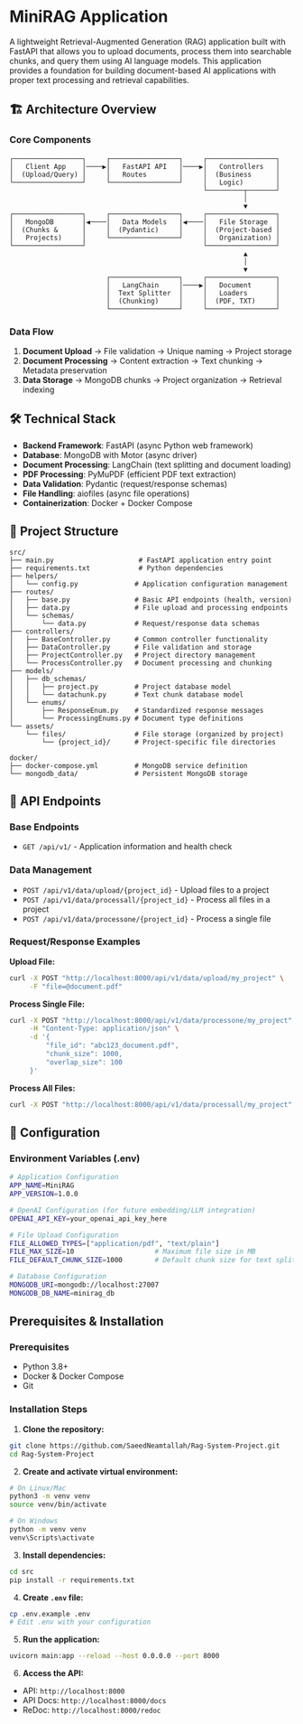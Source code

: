 # MiniRAG Application

A lightweight Retrieval-Augmented Generation (RAG) application built with FastAPI that allows you to upload documents, process them into searchable chunks, and query them using AI language models. This application provides a foundation for building document-based AI applications with proper text processing and retrieval capabilities.

## 🏗️ Architecture Overview

### Core Components

```text
┌─────────────────┐     ┌─────────────────┐     ┌─────────────────┐
│   Client App    │────▶│   FastAPI API   │────▶│   Controllers   │
│  (Upload/Query) │     │   Routes        │     │  (Business      │
└─────────────────┘     └─────────────────┘     │   Logic)        │
                                                └─────────┬───────┘
                                                          │
                                                          ▼
┌─────────────────┐     ┌─────────────────┐     ┌─────────────────┐
│   MongoDB       │◀────│   Data Models   │◀────│   File Storage  │
│  (Chunks &      │     │  (Pydantic)     │     │  (Project-based │
│   Projects)     │     └─────────────────┘     │   Organization) │
└─────────────────┘                             └─────────────────┘
                                                          ▲
                                                          │
                                                          ▼
                        ┌─────────────────┐     ┌─────────────────┐
                        │   LangChain     │────▶│   Document      │
                        │  Text Splitter  │     │   Loaders       │
                        │  (Chunking)     │     │  (PDF, TXT)     │
                        └─────────────────┘     └─────────────────┘
```

### Data Flow

1. **Document Upload** → File validation → Unique naming → Project storage
2. **Document Processing** → Content extraction → Text chunking → Metadata preservation  
3. **Data Storage** → MongoDB chunks → Project organization → Retrieval indexing

## 🛠️ Technical Stack

- **Backend Framework**: FastAPI (async Python web framework)
- **Database**: MongoDB with Motor (async driver)  
- **Document Processing**: LangChain (text splitting and document loading)
- **PDF Processing**: PyMuPDF (efficient PDF text extraction)
- **Data Validation**: Pydantic (request/response schemas)
- **File Handling**: aiofiles (async file operations)
- **Containerization**: Docker + Docker Compose

## 📁 Project Structure

```text
src/
├── main.py                     # FastAPI application entry point
├── requirements.txt            # Python dependencies
├── helpers/
│   └── config.py              # Application configuration management
├── routes/
│   ├── base.py                # Basic API endpoints (health, version)
│   ├── data.py                # File upload and processing endpoints
│   └── schemas/
│       └── data.py            # Request/response data schemas
├── controllers/
│   ├── BaseController.py      # Common controller functionality
│   ├── DataController.py      # File validation and storage
│   ├── ProjectController.py   # Project directory management
│   └── ProcessController.py   # Document processing and chunking
├── models/
│   ├── db_schemas/
│   │   ├── project.py         # Project database model
│   │   └── datachunk.py       # Text chunk database model
│   └── enums/
│       ├── ResponseEnum.py    # Standardized response messages
│       └── ProcessingEnums.py # Document type definitions
└── assets/
    └── files/                 # File storage (organized by project)
        └── {project_id}/      # Project-specific file directories

docker/
├── docker-compose.yml         # MongoDB service definition
└── mongodb_data/              # Persistent MongoDB storage
```

## 🚀 API Endpoints

### Base Endpoints

- `GET /api/v1/` - Application information and health check

### Data Management

- `POST /api/v1/data/upload/{project_id}` - Upload files to a project
- `POST /api/v1/data/processall/{project_id}` - Process all files in a project
- `POST /api/v1/data/processone/{project_id}` - Process a single file

### Request/Response Examples

**Upload File:**

```bash
curl -X POST "http://localhost:8000/api/v1/data/upload/my_project" \
     -F "file=@document.pdf"
```

**Process Single File:**

```bash
curl -X POST "http://localhost:8000/api/v1/data/processone/my_project" \
     -H "Content-Type: application/json" \
     -d '{
         "file_id": "abc123_document.pdf",
         "chunk_size": 1000,
         "overlap_size": 100
     }'
```

**Process All Files:**

```bash
curl -X POST "http://localhost:8000/api/v1/data/processall/my_project"
```

## 🔧 Configuration

### Environment Variables (.env)

```bash
# Application Configuration
APP_NAME=MiniRAG
APP_VERSION=1.0.0

# OpenAI Configuration (for future embedding/LLM integration)
OPENAI_API_KEY=your_openai_api_key_here

# File Upload Configuration
FILE_ALLOWED_TYPES=["application/pdf", "text/plain"]
FILE_MAX_SIZE=10                    # Maximum file size in MB
FILE_DEFAULT_CHUNK_SIZE=1000        # Default chunk size for text splitting

# Database Configuration
MONGODB_URI=mongodb://localhost:27007
MONGODB_DB_NAME=minirag_db
```

## Prerequisites & Installation

### Prerequisites

- Python 3.8+
- Docker & Docker Compose
- Git

### Installation Steps

1. **Clone the repository:**

```bash
git clone https://github.com/SaeedNeamtallah/Rag-System-Project.git
cd Rag-System-Project
```

2. **Create and activate virtual environment:**

```bash
# On Linux/Mac
python3 -m venv venv
source venv/bin/activate

# On Windows
python -m venv venv
venv\Scripts\activate
```

3. **Install dependencies:**

```bash
cd src
pip install -r requirements.txt
```

4. **Create `.env` file:**

```bash
cp .env.example .env
# Edit .env with your configuration
```

5. **Run the application:**

```bash
uvicorn main:app --reload --host 0.0.0.0 --port 8000
```

6. **Access the API:**

- API: `http://localhost:8000`
- API Docs: `http://localhost:8000/docs`
- ReDoc: `http://localhost:8000/redoc`
